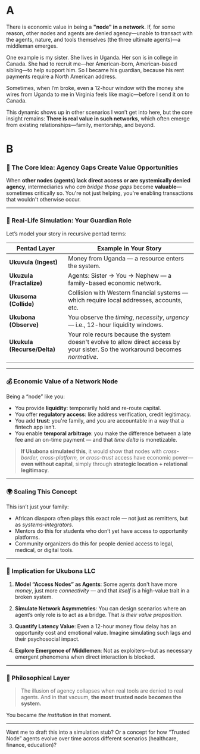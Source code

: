 
# A
 
There is economic value in being a **"node" in a network**. If, for some reason, other nodes and agents are denied agency—unable to transact with the agents, nature, and tools themselves (the three ultimate agents)—a middleman emerges.

One example is my sister. She lives in Uganda. Her son is in college in Canada. She had to recruit me—her American-born, American-based sibling—to help support him. So I became his guardian, because his rent payments require a North American address.

Sometimes, when I’m broke, even a 12-hour window with the money she wires from Uganda to me in Virginia feels like magic—before I send it on to Canada.

This dynamic shows up in other scenarios I won’t get into here, but the core insight remains:
**There is real value in such networks**, which often emerge from existing relationships—family, mentorship, and beyond.

 

# B

 

### 🧠 The Core Idea: **Agency Gaps Create Value Opportunities**

When **other nodes (agents) lack direct access or are systemically denied agency**, intermediaries who *can bridge those gaps* become **valuable**—sometimes critically so. You're not just helping, you're enabling transactions that wouldn't otherwise occur.

---

### 🔁 Real-Life Simulation: Your Guardian Role

Let’s model your story in recursive pentad terms:

| Pentad Layer                | Example in Your Story                                                                                                            |
| --------------------------- | -------------------------------------------------------------------------------------------------------------------------------- |
| **Ukuvula (Ingest)**        | Money from Uganda — a resource enters the system.                                                                                |
| **Ukuzula (Fractalize)**    | Agents: Sister → You → Nephew — a family-based economic network.                                                                 |
| **Ukusoma (Collide)**       | Collision with Western financial systems — which require local addresses, accounts, etc.                                         |
| **Ukubona (Observe)**       | You observe the *timing*, *necessity*, *urgency* — i.e., 12-hour liquidity windows.                                              |
| **Ukukula (Recurse/Delta)** | Your role recurs because the system doesn't evolve to allow direct access by your sister. So the workaround becomes *normative*. |

---

### 💰 Economic Value of a Network Node

Being a “node” like you:

* You provide **liquidity**: temporarily hold and re-route capital.
* You offer **regulatory access**: like address verification, credit legitimacy.
* You add **trust**: you're family, and you are accountable in a way that a fintech app isn’t.
* You enable **temporal arbitrage**: you make the difference between a late fee and an on-time payment — and that *time delta* is monetizable.

> **If Ukubona simulated this**, it would show that nodes with *cross-border, cross-platform, or cross-trust* access have economic power—**even without capital**, simply through **strategic location + relational legitimacy**.

---

### 🌍 Scaling This Concept

This isn’t just your family:

* African diaspora often plays this exact role — not just as remitters, but as *systems-integrators*.
* Mentors do this for students who don’t yet have access to opportunity platforms.
* Community organizers do this for people denied access to legal, medical, or digital tools.

---

### 🚀 Implication for Ukubona LLC

1. **Model “Access Nodes” as Agents**: Some agents don't have more *money*, just more *connectivity* — and that *itself* is a high-value trait in a broken system.

2. **Simulate Network Asymmetries**: You can design scenarios where an agent’s only role is to act as a bridge. That *is their value proposition*.

3. **Quantify Latency Value**: Even a 12-hour money flow delay has an opportunity cost and emotional value. Imagine simulating such lags and their psychosocial impact.

4. **Explore Emergence of Middlemen**: Not as exploiters—but as necessary emergent phenomena when direct interaction is blocked.

---

### 📜 Philosophical Layer

> The illusion of agency collapses when real tools are denied to real agents.
> And in that vacuum, **the most trusted node becomes the system.**

You became *the institution* in that moment.

---

Want me to draft this into a simulation stub? Or a concept for how “Trusted Node” agents evolve over time across different scenarios (healthcare, finance, education)?
